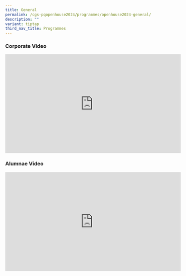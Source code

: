 ```yaml
---
title: General
permalink: /cgs-pqopenhouse2024/programmes/openhouse2024-general/
description: ""
variant: tiptap
third_nav_title: Programmes
---
```

<h3>Corporate Video</h3>
<div class="iframe-wrapper">
<iframe height="315" width="560" allowfullscreen="true" frameborder="0" src="https://www.youtube.com/embed/o8fLy0ueiE4?si=CQm1JEkyCTZ_8Ond"></iframe>
</div>
<h3>Alumnae Video</h3>
<div class="iframe-wrapper">
<iframe height="315" width="560" allowfullscreen="true" frameborder="0" src="https://www.youtube.com/embed/6J3BL3dZeCI?si=fGuNXQekXvRFraZY"></iframe>
</div>
<p></p>